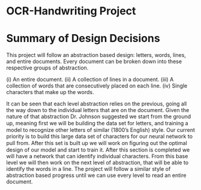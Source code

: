 # OCR-Handwriting Project
# Summary of Design Decisions
This project will follow an abstraction based design: letters, words, lines, and entire documents. Every document can be broken down into these respective groups of abstraction.

(i)   An entire document.
(ii)  A collection of lines in a document.
(iii) A collection of words that are consecutively placed on each line.
(iv)  Single characters that make up the words.

It can be seen that each level abstraction relies on the previous, going all the way down to the individual letters that are on the document. Given the nature of that abstraction Dr. Johnson suggested we start from the ground up, meaning ﬁrst we will be building the data set for letters, and training a model to recognize other letters of similar (1800’s English) style. Our current priority is to build this large data set of characters for our neural network to pull from. After this set is built up we will work on ﬁguring out the optimal design of our model and start to train it. After this section is completed we will have a network that can identify individual characters. From this base level we will then work on the next level of abstraction, that will be able to identify the words in a line. The project will follow a similar style of abstraction based progress until we can use every level to read an entire document.

